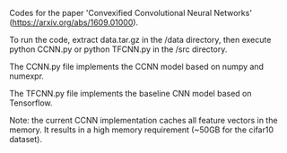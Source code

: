 Codes for the paper 'Convexified Convolutional Neural Networks' (https://arxiv.org/abs/1609.01000).

To run the code, extract data.tar.gz in the /data directory, then execute python CCNN.py or python TFCNN.py in the /src directory.

The CCNN.py file implements the CCNN model based on numpy and numexpr.

The TFCNN.py file implements the baseline CNN model based on Tensorflow.

Note: the current CCNN implementation caches all feature vectors in the memory. It results in a high memory requirement (~50GB for the cifar10 dataset).


